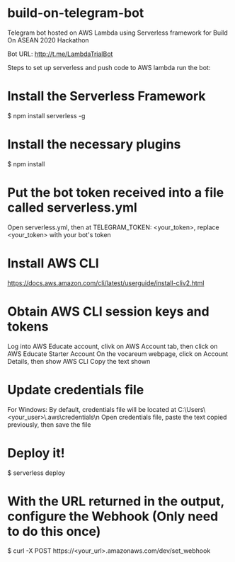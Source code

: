 # build-on-telegram-bot
Telegram bot hosted on AWS Lambda using Serverless framework for Build On ASEAN 2020 Hackathon

Bot URL: http://t.me/LambdaTrialBot

Steps to set up serverless and push code to AWS lambda run the bot:

# Install the Serverless Framework
$ npm install serverless -g

# Install the necessary plugins
$ npm install

# Put the bot token received into a file called serverless.yml
Open serverless.yml, then at TELEGRAM_TOKEN: <your_token>, replace <your_token> with your bot's token

# Install AWS CLI
https://docs.aws.amazon.com/cli/latest/userguide/install-cliv2.html

# Obtain AWS CLI session keys and tokens
Log into AWS Educate account, clivk on AWS Account tab, then click on AWS Educate Starter Account
On the vocareum webpage, click on Account Details, then show AWS CLI
Copy the text shown

# Update credentials file
For Windows: By default, credentials file will be located at C:\Users\\<your_user>\\.aws\credentials\n
Open credentials file, paste the text copied previously, then save the file

# Deploy it!
$ serverless deploy

# With the URL returned in the output, configure the Webhook (Only need to do this once)
$ curl -X POST https://<your_url>.amazonaws.com/dev/set_webhook
